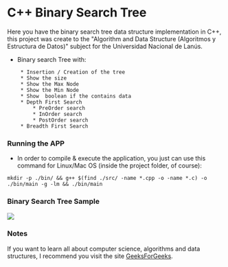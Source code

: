 # C++ Binary Search Tree

Here you have the binary search tree data structure implementation in C++, this project was create to the "Algorithm and Data Structure (Algoritmos y Estructura de Datos)" subject for the Universidad Nacional de Lanús. 

 * Binary search Tree with:
        
        * Insertion / Creation of the tree
        * Show the size
        * Show the Max Node
        * Show the Min Node
        * Show  boolean if the contains data
        * Depth First Search 
            * PreOrder search   
            * InOrder search
            * PostOrder search
        * Breadth First Search


### Running the APP 

* In order to compile & execute the application, you just can use this command for Linux/Mac OS (inside the project folder, of course):

`` mkdir -p ./bin/ && g++ $(find ./src/ -name *.cpp -o -name *.c) -o ./bin/main -g -lm && ./bin/main ``


### Binary Search Tree Sample 


![](https://media.geeksforgeeks.org/wp-content/uploads/BSTSearch.png)


### Notes 

If you want to learn all about computer science, algorithms and data structures, I recommend you visit the site [GeeksForGeeks](https://www.geeksforgeeks.org/).

